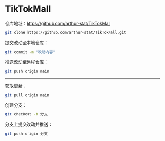 # TikTokMall

仓库地址：https://github.com/arthur-stat/TikTokMall

```bash
git clone https://github.com/arthur-stat/TikTokMall.git
```

提交改动至本地仓库：

```bash
git commit -m "改动内容"
```

推送改动至远程仓库：

```bash
git push origin main
```

---

获取更新：

```bash
git pull origin main
```

创建分支：

```bash
git checkout -b 分支
```

分支上提交改动并推送：

```bash
git push origin 分支
```

